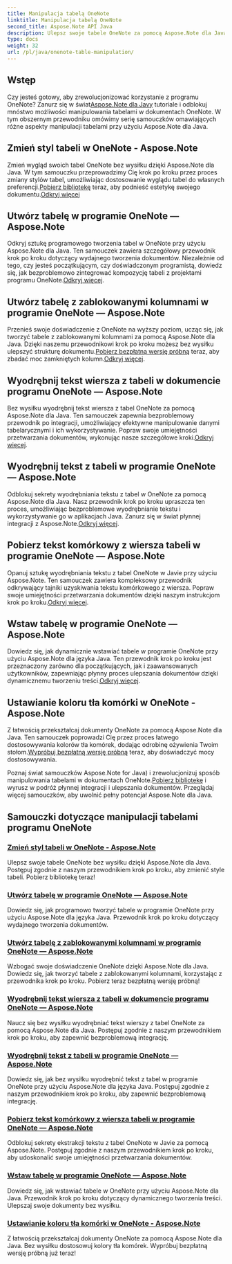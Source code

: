 ```yaml
---
title: Manipulacja tabelą OneNote
linktitle: Manipulacja tabelą OneNote
second_title: Aspose.Note API Java
description: Ulepsz swoje tabele OneNote za pomocą Aspose.Note dla Java. Zmieniaj style, twórz tabele, płynnie wyodrębniaj tekst. Pobierz bibliotekę, aby płynnie tworzyć dokumenty.
type: docs
weight: 32
url: /pl/java/onenote-table-manipulation/
---
```



## Wstęp

 Czy jesteś gotowy, aby zrewolucjonizować korzystanie z programu OneNote? Zanurz się w świat[Aspose.Note dla Javy](https://www.aspose.com/products/note/java) tutoriale i odblokuj mnóstwo możliwości manipulowania tabelami w dokumentach OneNote. W tym obszernym przewodniku omówimy serię samouczków omawiających różne aspekty manipulacji tabelami przy użyciu Aspose.Note dla Java.

## Zmień styl tabeli w OneNote - Aspose.Note
 Zmień wygląd swoich tabel OneNote bez wysiłku dzięki Aspose.Note dla Java. W tym samouczku przeprowadzimy Cię krok po kroku przez proces zmiany stylów tabel, umożliwiając dostosowanie wyglądu tabel do własnych preferencji.[Pobierz bibliotekę](https://releases.aspose.com/downloads/note/java) teraz, aby podnieść estetykę swojego dokumentu.[Odkryj więcej](./change-table-style/)

## Utwórz tabelę w programie OneNote — Aspose.Note
Odkryj sztukę programowego tworzenia tabel w OneNote przy użyciu Aspose.Note dla Java. Ten samouczek zawiera szczegółowy przewodnik krok po kroku dotyczący wydajnego tworzenia dokumentów. Niezależnie od tego, czy jesteś początkującym, czy doświadczonym programistą, dowiedz się, jak bezproblemowo zintegrować kompozycję tabeli z projektami programu OneNote.[Odkryj więcej](./compose-table/).

## Utwórz tabelę z zablokowanymi kolumnami w programie OneNote — Aspose.Note
 Przenieś swoje doświadczenie z OneNote na wyższy poziom, ucząc się, jak tworzyć tabele z zablokowanymi kolumnami za pomocą Aspose.Note dla Java. Dzięki naszemu przewodnikowi krok po kroku możesz bez wysiłku ulepszyć strukturę dokumentu.[Pobierz bezpłatną wersję próbną](https://www.aspose.com/downloads/note/java) teraz, aby zbadać moc zamkniętych kolumn.[Odkryj więcej](./create-table-with-locked-columns/).

## Wyodrębnij tekst wiersza z tabeli w dokumencie programu OneNote — Aspose.Note
Bez wysiłku wyodrębnij tekst wiersza z tabel OneNote za pomocą Aspose.Note dla Java. Ten samouczek zapewnia bezproblemowy przewodnik po integracji, umożliwiający efektywne manipulowanie danymi tabelarycznymi i ich wykorzystywanie. Popraw swoje umiejętności przetwarzania dokumentów, wykonując nasze szczegółowe kroki.[Odkryj więcej](./extract-row-text-from-table/).

## Wyodrębnij tekst z tabeli w programie OneNote — Aspose.Note
 Odblokuj sekrety wyodrębniania tekstu z tabel w OneNote za pomocą Aspose.Note dla Java. Nasz przewodnik krok po kroku upraszcza ten proces, umożliwiając bezproblemowe wyodrębnianie tekstu i wykorzystywanie go w aplikacjach Java. Zanurz się w świat płynnej integracji z Aspose.Note.[Odkryj więcej](./extract-text-from-table/).

## Pobierz tekst komórkowy z wiersza tabeli w programie OneNote — Aspose.Note
 Opanuj sztukę wyodrębniania tekstu z tabel OneNote w Javie przy użyciu Aspose.Note. Ten samouczek zawiera kompleksowy przewodnik odkrywający tajniki uzyskiwania tekstu komórkowego z wiersza. Popraw swoje umiejętności przetwarzania dokumentów dzięki naszym instrukcjom krok po kroku.[Odkryj więcej](./get-cell-text-from-row/).

## Wstaw tabelę w programie OneNote — Aspose.Note
Dowiedz się, jak dynamicznie wstawiać tabele w programie OneNote przy użyciu Aspose.Note dla języka Java. Ten przewodnik krok po kroku jest przeznaczony zarówno dla początkujących, jak i zaawansowanych użytkowników, zapewniając płynny proces ulepszania dokumentów dzięki dynamicznemu tworzeniu treści.[Odkryj więcej](./insert-table/).

## Ustawianie koloru tła komórki w OneNote - Aspose.Note
 Z łatwością przekształcaj dokumenty OneNote za pomocą Aspose.Note dla Java. Ten samouczek poprowadzi Cię przez proces łatwego dostosowywania kolorów tła komórek, dodając odrobinę ożywienia Twoim stołom.[Wypróbuj bezpłatną wersję próbną](https://www.aspose.com/downloads/note/java) teraz, aby doświadczyć mocy dostosowywania.

 Poznaj świat samouczków Aspose.Note for Java) i zrewolucjonizuj sposób manipulowania tabelami w dokumentach OneNote.[Pobierz bibliotekę](https://releases.aspose.com/downloads/note/java) i wyrusz w podróż płynnej integracji i ulepszania dokumentów. Przeglądaj więcej samouczków, aby uwolnić pełny potencjał Aspose.Note dla Java.
## Samouczki dotyczące manipulacji tabelami programu OneNote
### [Zmień styl tabeli w OneNote - Aspose.Note](./change-table-style/)
Ulepsz swoje tabele OneNote bez wysiłku dzięki Aspose.Note dla Java. Postępuj zgodnie z naszym przewodnikiem krok po kroku, aby zmienić style tabeli. Pobierz bibliotekę teraz!
### [Utwórz tabelę w programie OneNote — Aspose.Note](./compose-table/)
Dowiedz się, jak programowo tworzyć tabele w programie OneNote przy użyciu Aspose.Note dla języka Java. Przewodnik krok po kroku dotyczący wydajnego tworzenia dokumentów.
### [Utwórz tabelę z zablokowanymi kolumnami w programie OneNote — Aspose.Note](./create-table-with-locked-columns/)
Wzbogać swoje doświadczenie OneNote dzięki Aspose.Note dla Java. Dowiedz się, jak tworzyć tabele z zablokowanymi kolumnami, korzystając z przewodnika krok po kroku. Pobierz teraz bezpłatną wersję próbną!
### [Wyodrębnij tekst wiersza z tabeli w dokumencie programu OneNote — Aspose.Note](./extract-row-text-from-table/)
Naucz się bez wysiłku wyodrębniać tekst wierszy z tabel OneNote za pomocą Aspose.Note dla Java. Postępuj zgodnie z naszym przewodnikiem krok po kroku, aby zapewnić bezproblemową integrację.
### [Wyodrębnij tekst z tabeli w programie OneNote — Aspose.Note](./extract-text-from-table/)
Dowiedz się, jak bez wysiłku wyodrębnić tekst z tabel w programie OneNote przy użyciu Aspose.Note dla języka Java. Postępuj zgodnie z naszym przewodnikiem krok po kroku, aby zapewnić bezproblemową integrację.
### [Pobierz tekst komórkowy z wiersza tabeli w programie OneNote — Aspose.Note](./get-cell-text-from-row/)
Odblokuj sekrety ekstrakcji tekstu z tabel OneNote w Javie za pomocą Aspose.Note. Postępuj zgodnie z naszym przewodnikiem krok po kroku, aby udoskonalić swoje umiejętności przetwarzania dokumentów.
### [Wstaw tabelę w programie OneNote — Aspose.Note](./insert-table/)
Dowiedz się, jak wstawiać tabele w OneNote przy użyciu Aspose.Note dla Java. Przewodnik krok po kroku dotyczący dynamicznego tworzenia treści. Ulepszaj swoje dokumenty bez wysiłku.
### [Ustawianie koloru tła komórki w OneNote - Aspose.Note](./setting-cell-background-color/)
Z łatwością przekształcaj dokumenty OneNote za pomocą Aspose.Note dla Java. Bez wysiłku dostosowuj kolory tła komórek. Wypróbuj bezpłatną wersję próbną już teraz!